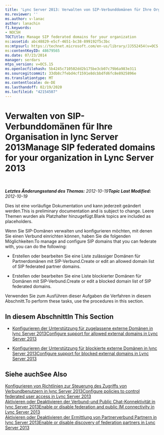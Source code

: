 ```yaml
---
title: 'Lync Server 2013: Verwalten von SIP-Verbunddomänen für Ihre Organisation'
ms.reviewer: ''
ms.author: v-lanac
author: lanachin
f1.keywords:
- NOCSH
TOCTitle: Manage SIP federated domains for your organization
ms:assetid: abc48829-e5cf-4651-bc38-899192f5c3bc
ms:mtpsurl: https://technet.microsoft.com/en-us/library/JJ552454(v=OCS.15)
ms:contentKeyID: 48679565
ms.date: 07/23/2014
manager: serdars
mtps_version: v=OCS.15
ms.openlocfilehash: 5b4245c710502dd2b175be3cb07c79b6a983e311
ms.sourcegitcommit: 33db8c7febd4cf1591e8dcbbdfd6fc8e8925896e
ms.translationtype: MT
ms.contentlocale: de-DE
ms.lasthandoff: 02/19/2020
ms.locfileid: "42154507"
---
```

<div data-xmlns="http://www.w3.org/1999/xhtml">

<div class="topic" data-xmlns="http://www.w3.org/1999/xhtml" data-msxsl="urn:schemas-microsoft-com:xslt" data-cs="http://msdn.microsoft.com/">

<div data-asp="https://msdn2.microsoft.com/asp">

# <a name="manage-sip-federated-domains-for-your-organization-in-lync-server-2013"></a><span data-ttu-id="c385a-102">Verwalten von SIP-Verbunddomänen für Ihre Organisation in lync Server 2013</span><span class="sxs-lookup"><span data-stu-id="c385a-102">Manage SIP federated domains for your organization in Lync Server 2013</span></span>

</div>

<div id="mainSection">

<div id="mainBody">

<span> </span>

<span data-ttu-id="c385a-103">_**Letztes Änderungsstand des Themas:** 2012-10-19_</span><span class="sxs-lookup"><span data-stu-id="c385a-103">_**Topic Last Modified:** 2012-10-19_</span></span>

<span data-ttu-id="c385a-104">Dies ist eine vorläufige Dokumentation und kann jederzeit geändert werden.</span><span class="sxs-lookup"><span data-stu-id="c385a-104">This is preliminary documentation and is subject to change.</span></span> <span data-ttu-id="c385a-105">Leere Themen wurden als Platzhalter hinzugefügt.</span><span class="sxs-lookup"><span data-stu-id="c385a-105">Blank topics are included as placeholders.</span></span>

<span data-ttu-id="c385a-106">Wenn Sie SIP-Domänen verwalten und konfigurieren möchten, mit denen Sie einen Verbund einrichten können, haben Sie die folgenden Möglichkeiten:</span><span class="sxs-lookup"><span data-stu-id="c385a-106">To manage and configure SIP domains that you can federate with, you can do the following:</span></span>

  - <span data-ttu-id="c385a-107">Erstellen oder bearbeiten Sie eine Liste zulässiger Domänen für Partnerdomänen mit SIP-Verbund.</span><span class="sxs-lookup"><span data-stu-id="c385a-107">Create or edit an allowed domain list of SIP federated partner domains.</span></span>

  - <span data-ttu-id="c385a-108">Erstellen oder bearbeiten Sie eine Liste blockierter Domänen für Domänen mit SIP-Verbund.</span><span class="sxs-lookup"><span data-stu-id="c385a-108">Create or edit a blocked domain list of SIP federated domains.</span></span>

<span data-ttu-id="c385a-109">Verwenden Sie zum Ausführen dieser Aufgaben die Verfahren in diesem Abschnitt.</span><span class="sxs-lookup"><span data-stu-id="c385a-109">To perform these tasks, use the procedures in this section.</span></span>

<div>

## <a name="in-this-section"></a><span data-ttu-id="c385a-110">In diesem Abschnitt</span><span class="sxs-lookup"><span data-stu-id="c385a-110">In This Section</span></span>

  - [<span data-ttu-id="c385a-111">Konfigurieren der Unterstützung für zugelassene externe Domänen in lync Server 2013</span><span class="sxs-lookup"><span data-stu-id="c385a-111">Configure support for allowed external domains in Lync Server 2013</span></span>](lync-server-2013-configure-support-for-allowed-external-domains.md)

  - [<span data-ttu-id="c385a-112">Konfigurieren der Unterstützung für blockierte externe Domänen in lync Server 2013</span><span class="sxs-lookup"><span data-stu-id="c385a-112">Configure support for blocked external domains in Lync Server 2013</span></span>](lync-server-2013-configure-support-for-blocked-external-domains.md)

</div>

<div>

## <a name="see-also"></a><span data-ttu-id="c385a-113">Siehe auch</span><span class="sxs-lookup"><span data-stu-id="c385a-113">See Also</span></span>


[<span data-ttu-id="c385a-114">Konfigurieren von Richtlinien zur Steuerung des Zugriffs von Verbundbenutzern in lync Server 2013</span><span class="sxs-lookup"><span data-stu-id="c385a-114">Configure policies to control federated user access in Lync Server 2013</span></span>](lync-server-2013-configure-policies-to-control-federated-user-access.md)  
[<span data-ttu-id="c385a-115">Aktivieren oder Deaktivieren der Verbund-und Public Chat-Konnektivität in lync Server 2013</span><span class="sxs-lookup"><span data-stu-id="c385a-115">Enable or disable federation and public IM connectivity in Lync Server 2013</span></span>](lync-server-2013-enable-or-disable-federation-and-public-im-connectivity.md)  
[<span data-ttu-id="c385a-116">Aktivieren oder Deaktivieren der Ermittlung von Partnerverbund Partnern in lync Server 2013</span><span class="sxs-lookup"><span data-stu-id="c385a-116">Enable or disable discovery of federation partners in Lync Server 2013</span></span>](lync-server-2013-enable-or-disable-discovery-of-federation-partners.md)  
  

</div>

</div>

<span> </span>

</div>

</div>

</div>

